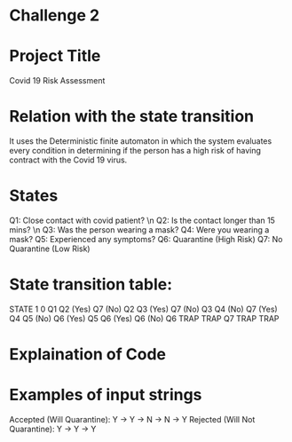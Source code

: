 
# Challenge 2

# Project Title
Covid 19 Risk Assessment

# Relation with the state transition
It uses the Deterministic finite automaton in which the system evaluates every condition in determining if the person has a high risk of having contract with the Covid 19 virus.

# States
Q1: Close contact with covid patient? \n
Q2: Is the contact longer than 15 mins? \n
Q3: Was the person wearing a mask?
Q4: Were you wearing a mask?
Q5: Experienced any symptoms?
Q6: Quarantine (High Risk)
Q7: No Quarantine (Low Risk)

# State transition table:
STATE  1     	   0
Q1	   Q2 (Yes)	 Q7 (No)
Q2	   Q3 (Yes)	 Q7 (No)
Q3	   Q4 (No)	 Q7 (Yes)
Q4	   Q5 (No)	 Q6 (Yes)
Q5	   Q6 (Yes)	 Q6 (No)
Q6	   TRAP	     TRAP
Q7	   TRAP      TRAP

# Explaination of Code 


# Examples of input strings
Accepted (Will Quarantine): Y -> Y -> N -> N -> Y
Rejected (Will Not Quarantine): Y -> Y -> Y
